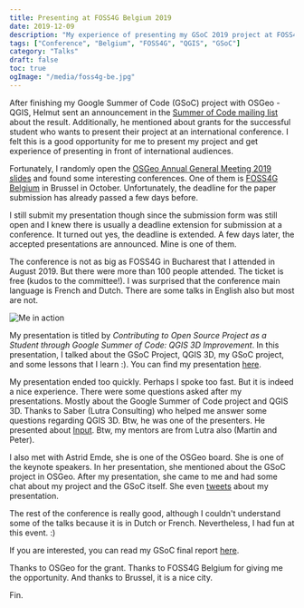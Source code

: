 ```yaml
---
title: Presenting at FOSS4G Belgium 2019
date: 2019-12-09
description: "My experience of presenting my GSoC 2019 project at FOSS4G Belgium 2019"
tags: ["Conference", "Belgium", "FOSS4G", "QGIS", "GSoC"]
category: "Talks"
draft: false
toc: true
ogImage: "/media/foss4g-be.jpg"
---
```


After finishing my Google Summer of Code (GSoC) project with OSGeo - QGIS, Helmut sent an announcement in the [Summer of Code mailing list](https://lists.osgeo.org/pipermail/soc/2019-September/004386.html) about the result. Additionally, he mentioned about grants for the successful student who wants to present their project at an international conference. I felt this is a good opportunity for me to present my project and get experience of presenting in front of international audiences.

Fortunately, I randomly open the [OSGeo Annual General Meeting 2019 slides](https://wiki.osgeo.org/wiki/Annual_General_Meeting_2019) and found some interesting conferences. One of them is [FOSS4G Belgium](http://2019.foss4g.be/en/) in Brussel in October. Unfortunately, the deadline for the paper submission has already passed a few days before.

I still submit my presentation though since the submission form was still open and I knew there is usually a deadline extension for submission at a conference. It turned out yes, the deadline is extended. A few days later, the accepted presentations are announced. Mine is one of them.

The conference is not as big as FOSS4G in Bucharest that I attended in August 2019. But there were more than 100 people attended. The ticket is free (kudos to the committee!). I was surprised that the conference main language is French and Dutch. There are some talks in English also but most are not.

![Me in action](/media/foss4g-be.jpg)

My presentation is titled by _Contributing to Open Source Project as a Student through Google Summer of Code: QGIS 3D Improvement_. In this presentation, I talked about the GSoC Project, QGIS 3D, my GSoC project, and some lessons that I learn :). You can find my presentation [here](https://docs.google.com/presentation/d/1NSAPuX2TOU2zv2ctAZ5TAPyIxN48OyQ6ds7o0XWeefg/edit#slide=id.p).

My presentation ended too quickly. Perhaps I spoke too fast. But it is indeed a nice experience. There were some questions asked after my presentations. Mostly about the Google Summer of Code project and QGIS 3D. Thanks to Saber (Lutra Consulting) who helped me answer some questions regarding QGIS 3D. Btw, he was one of the presenters. He presented about [Input](https://inputapp.io/). Btw, my mentors are from Lutra also (Martin and Peter).

I also met with Astrid Emde, she is one of the OSGeo board. She is one of the keynote speakers. In her presentation, she mentioned about the GSoC project in OSGeo. After my presentation, she came to me and had some chat about my project and the GSoC itself. She even [tweets](https://twitter.com/astroidex/status/1187345386232582145) about my presentation.

The rest of the conference is really good, although I couldn't understand some of the talks because it is in Dutch or French. Nevertheless, I had fun at this event. :)

If you are interested, you can read my GSoC final report [here](https://ismailsunni.github.io/GSoC-2019/).

Thanks to OSGeo for the grant. Thanks to FOSS4G Belgium for giving me the opportunity. And thanks to Brussel, it is a nice city.

Fin.